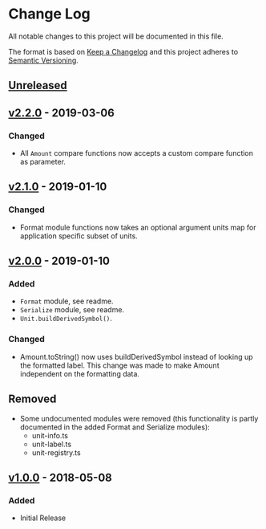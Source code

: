 # Change Log

All notable changes to this project will be documented in this file.

The format is based on [Keep a Changelog](http://keepachangelog.com/)
and this project adheres to [Semantic Versioning](http://semver.org/).

## [Unreleased]

## [v2.2.0] - 2019-03-06

### Changed

- All `Amount` compare functions now accepts a custom compare function as parameter.

## [v2.1.0] - 2019-01-10

### Changed

- Format module functions now takes an optional argument units map for application specific subset of units.

## [v2.0.0] - 2019-01-10

### Added

- `Format` module, see readme.
- `Serialize` module, see readme.
- `Unit.buildDerivedSymbol()`.

### Changed

- Amount.toString() now uses buildDerivedSymbol instead of looking up the formatted label. This change was made to make Amount independent on the formatting data.

## Removed

- Some undocumented modules were removed (this functionality is partly documented in the added Format and Serialize modules):
  - unit-info.ts
  - unit-label.ts
  - unit-registry.ts

## [v1.0.0] - 2018-05-08

### Added

- Initial Release

[unreleased]: https://github.com/dividab/uom/compare/v2.2.1...master
[v2.2.1]: https://github.com/dividab/uom/compare/v2.2.0...v2.2.1
[v2.2.0]: https://github.com/dividab/uom/compare/v2.1.0...v2.2.0
[v2.1.0]: https://github.com/dividab/uom/compare/v2.0.0...v2.1.0
[v2.0.0]: https://github.com/dividab/uom/compare/v1.0.0...v2.0.0
[v1.0.0]: https://github.com/dividab/uom/compare/v0.0.0...v1.0.0
